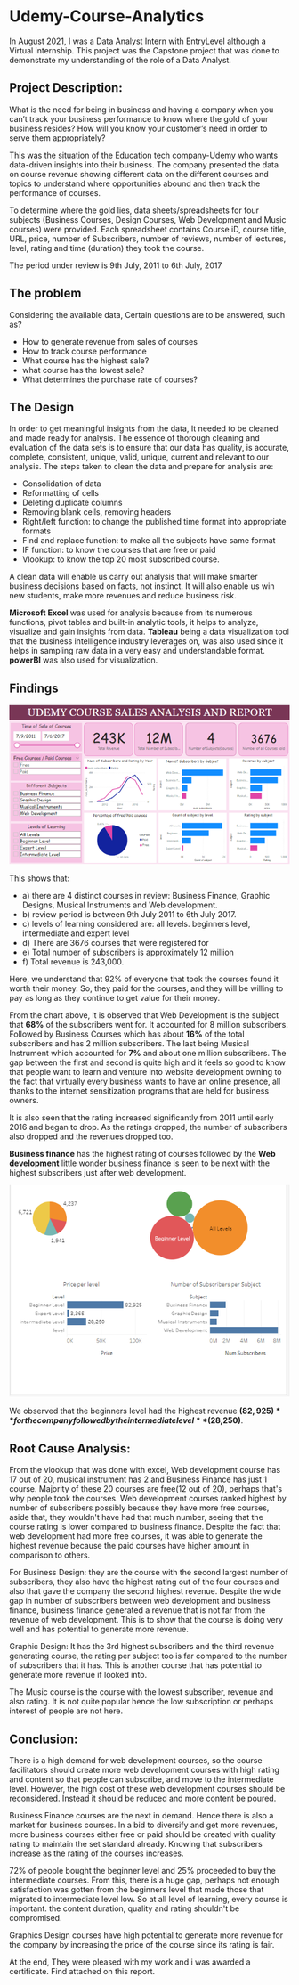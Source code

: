 # Udemy-Course-Analytics

In August 2021, I was a Data Analyst Intern with EntryLevel although a Virtual internship. This project was the Capstone project that was done to demonstrate my understanding of the role of a Data Analyst. 


## **Project Description:**

What is the need for being in business and having a company when you can’t track your business performance to know where the gold of your business resides? How will you know your customer’s need in order to serve them appropriately?

This was the situation of the Education tech company-Udemy who wants data-driven insights into their business. The company presented the data on course revenue showing different data on the different courses and topics to understand where opportunities abound and then track the performance of courses.

To determine where the gold lies, data sheets/spreadsheets for four subjects (Business Courses, Design Courses, Web Development and Music courses) were provided. Each spreadsheet contains Course iD, course title, URL, price, number of Subscribers, number of reviews, number of lectures, level, rating and time (duration) they took the course.

The period under review is 9th July, 2011 to 6th July, 2017

## **The problem**
Considering the available data, Certain questions are to be answered, such as?

* How to generate revenue from sales of courses
* How to track course performance
* What course has the highest sale?
* what course has the lowest sale?
* What determines the purchase rate of courses?

## **The Design**
In order to get meaningful insights from the data, It needed to be cleaned and made ready for analysis. The essence of thorough cleaning and evaluation of the data sets is to ensure that our data has quality, is accurate, complete, consistent, unique, valid, unique, current and relevant to our analysis. The steps taken to clean the data and prepare for analysis are:

* Consolidation of data
* Reformatting of cells
* Deleting duplicate columns
* Removing blank cells, removing headers
* Right/left function: to change the published time format into appropriate formats
* Find and replace function: to make all the subjects have same format
* IF function: to know the courses that are free or paid
* Vlookup: to know the top 20 most subscribed course.

A clean data will enable us carry out analysis that will make smarter business decisions based on facts, not instinct. It will also enable us win new students, make more revenues and reduce business risk.

**Microsoft Excel** was used for analysis because from its numerous functions, pivot tables and built-in analytic tools, it helps to analyze, visualize and gain insights from data.
**Tableau** being a data visualization tool that the business intelligence industry leverages on, was also used since it helps in sampling raw data in a very easy and understandable format.
**powerBI** was also used for visualization.

## **Findings**
![](1.png)


This shows that:

* a) there are 4 distinct courses in review: Business Finance, Graphic Designs, Musical Instruments and Web development.
* b) review period is between 9th July 2011 to 6th July 2017.
* c) levels of learning considered are: all levels. beginners level, intermediate and expert level
* d) There are 3676 courses that were registered for
* e) Total number of subscribers is approximately 12 million
* f) Total revenue is 243,000.

Here, we understand that 92% of everyone that took the courses found it worth their money. So, they paid for the courses, and they will be willing to pay as long as they continue to get value for their money.

From the chart above, it is observed that Web Development is the subject that **68%** of the subscribers went for. It accounted for 8 million subscribers. Followed by Business Courses which has about **16%** of the total subscribers and has 2 million subscribers. The last being Musical Instrument which accounted for **7%** and about one million subscribers. The gap between the first and second is quite high and it feels so good to know that people want to learn and venture into website development owning to the fact that virtually every business wants to have an online presence, all thanks to the internet sensitization programs that are held for business owners.

It is also seen that the rating increased significantly from 2011 until early 2016 and began to drop. As the ratings dropped, the number of subscribers also dropped and the revenues dropped too.

**Business finance** has the highest rating of courses followed by the **Web development** little wonder business finance is seen to be next with the highest subscribers just after web development.
                                                
                                                    
![](4.png)
                       
We observed that the beginners level had the highest revenue **($82,925)** for the company followed by the intermediate level **($28,250)**.

## **Root Cause Analysis:**

From the vlookup that was done with excel, Web development course has 17 out of 20, musical instrument has 2 and Business Finance has just 1 course. Majority of these 20 courses are free(12 out of 20), perhaps that's why people took the courses. Web development courses ranked highest by number of subscribers possibly because they have more free courses, aside that, they wouldn't have had that much number, seeing that the course rating is lower compared to business finance. Despite the fact that web development had more free courses, it was able to generate the highest revenue because the paid courses have higher amount in comparison to others.

For Business Design: they are the course with the second largest number of subscribers, they also have the highest rating out of the four courses and also that gave the company the second highest revenue. Despite the wide gap in number of subscribers between web development and business finance, business finance generated a revenue that is not far from the revenue of web development. This is to show that the course is doing very well and has potential to generate more revenue.

Graphic Design: It has the 3rd highest subscribers and the third revenue generating course, the rating per subject too is far compared to the number of subscribers that it has. This is another course that has potential to generate more revenue if looked into.

The Music course is the course with the lowest subscriber, revenue and also rating. It is not quite popular hence the low subscription or perhaps interest of people are not here.

## **Conclusion:**

There is a high demand for web development courses, so the course facilitators should create more web development courses with high rating and content so that people can subscribe, and move to the intermediate level. However, the high cost of these web development courses should be reconsidered. Instead it should be reduced and more content be poured.

Business Finance courses are the next in demand. Hence there is also a market for business courses. In a bid to diversify and get more revenues, more business courses either free or paid should be created with quality rating to maintain the set standard already. Knowing that subscribers increase as the rating of the courses increases.

72% of people bought the beginner level and 25% proceeded to buy the intermediate courses. From this, there is a huge gap, perhaps not enough satisfaction was gotten from the beginners level that made those that migrated to intermediate level low. So at all level of learning, every course is important. the content duration, quality and rating shouldn't be compromised.

Graphics Design courses have high potential to generate more revenue for the company by increasing the price of the course since its rating is fair.


At the end, They were pleased with my work and i was awarded a certificate. Find attached on this report.
